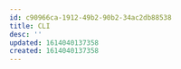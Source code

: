 ```yaml
---
id: c90966ca-1912-49b2-90b2-34ac2db88538
title: CLI
desc: ''
updated: 1614040137358
created: 1614040137358
---
```


